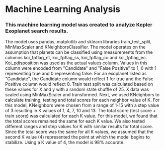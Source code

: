 # Machine Learning Analysis

### This machine learning model was created to analyze Kepler Exoplanet search results. 

The model uses pandas, matplotlib and sklearn libraries train_test_split, MinMaxScaler and KNeighborsClassifier. The model operates on the assumption that planets can be classified using measurements from the columns koi_fpflag_nt, koi_fpflag_ss, koi_fpflag_co and koi_fpflag_ec. Koi_pdisposition was used as the actual values column. Values in this column were encoded from "Candidate" and "False Positive" to 1, 0 with 1 representing true and 0 representing false. For an exoplanet listed as "Candidate", the Candidate column would reflect 1 for true and the False Positive column would reflect 0. Train test split was calculated based on these values for X and y with a random state shuffle of 25. X data was scaled using MinMaxScaler and transformed. Next, we used KNeighbors to calculate training, testing and total scores for each neighbor value of K. For this model, KNeighbors were chosen from a range of 1-15 with a step value of 3 resulting in K values of 1, 4, 7, 10 and 13. The total score (test score + train score) was calculated for each K value. For this model, we found that the total scores remained the same for each K value. We also tested different ranges and step values for K with similar results for total score. Since the total score was the same for all K values, we assumed that the second K value (4) represented the point at which the model begins to stabilize. Using a K value of 4, the model is 98% accurate.